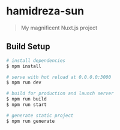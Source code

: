 # hamidreza-sun

> My magnificent Nuxt.js project

## Build Setup

``` bash
# install dependencies
$ npm install

# serve with hot reload at 0.0.0.0:3000
$ npm run dev

# build for production and launch server
$ npm run build
$ npm run start

# generate static project
$ npm run generate
```